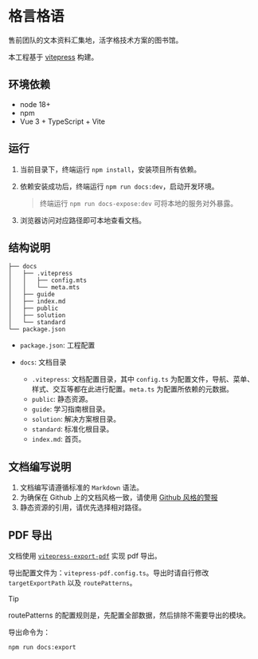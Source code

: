 # 格言格语

售前团队的文本资料汇集地，活字格技术方案的图书馆。

本工程基于 [vitepress](https://vitepress.dev/guide/what-is-vitepress) 构建。

## 环境依赖

-   node 18+
-   npm
-   Vue 3 + TypeScript + Vite

## 运行

1. 当前目录下，终端运行 `npm install`，安装项目所有依赖。
2. 依赖安装成功后，终端运行 `npm run docs:dev`，启动开发环境。

    > 终端运行 `npm run docs-expose:dev` 可将本地的服务对外暴露。

3. 浏览器访问对应路径即可本地查看文档。

## 结构说明

```text
├── docs
│   ├── .vitepress
│   │   ├── config.mts
│   │   └── meta.mts
│   ├── guide
│   ├── index.md
│   ├── public
│   ├── solution
│   └── standard
└── package.json
```

-   `package.json`: 工程配置
-   `docs`: 文档目录

    -   `.vitepress`: 文档配置目录，其中 `config.ts` 为配置文件，导航、菜单、样式、交互等都在此进行配置。`meta.ts` 为配置所依赖的元数据。
    -   `public`: 静态资源。
    -   `guide`: 学习指南根目录。
    -   `solution`: 解决方案根目录。
    -   `standard`: 标准化根目录。
    -   `index.md`: 首页。

## 文档编写说明

1. 文档编写请遵循标准的 `Markdown` 语法。
2. 为确保在 Github 上的文档风格一致，请使用 [Github 风格的警报](https://vitepress.dev/zh/guide/markdown#github-flavored-alerts)
3. 静态资源的引用，请优先选择相对路径。

## PDF 导出

文档使用 [`vitepress-export-pdf`](https://github.com/condorheroblog/vitepress-export-pdf) 实现 pdf 导出。

导出配置文件为：`vitepress-pdf.config.ts`。导出时请自行修改 `targetExportPath` 以及 `routePatterns`。

> [!TIP]
> routePatterns 的配置规则是，先配置全部数据，然后排除不需要导出的模块。

导出命令为：

```bash
npm run docs:export
```
